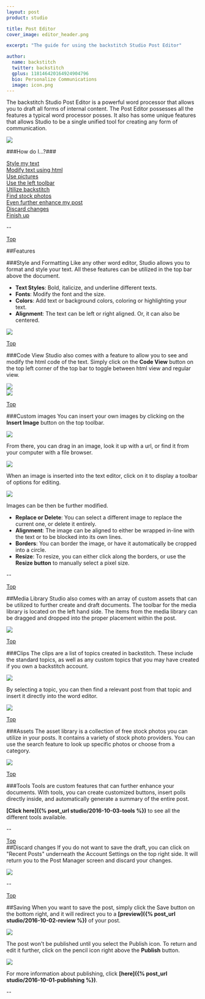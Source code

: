 ```yaml
---
layout: post
product: studio

title: Post Editor
cover_image: editor_header.png

excerpt: "The guide for using the backstitch Studio Post Editor"

author:
  name: backstitch
  twitter: backstitch
  gplus: 118146420164924904796
  bio: Personalize Communications
  image: icon.png
---
```

 
The backstitch Studio Post Editor is a powerful word processor that allows you to draft all forms of internal content. The Post Editor possesses all the features a typical word processor posses. It also has some unique features that allows Studio to be a single unified tool for creating any form of communication.

<div class="full zoomable"><img src="/images/studio/editor/editor_1.png"></div>

<a name='Top'></a>
###How do I...?###

[Style my text](#Styles)<br />
[Modify text using html](#CodeView)<br />
[Use pictures](#CustomImages)<br />
[Use the left toolbar](#MediaLibrary)<br />
[Utilize backstitch](#Clips)<br />
[Find stock photos](#Assets)<br />
[Even further enhance my post](#Tools)<br />
[Discard changes](#Delete)<br />
[Finish up](#Saving)<br />

--

<a name='Styles'></a>

[Top](#Top)<br />

##Features

###Style and Formatting
Like any other word editor, Studio allows you to format and style your text. All these features can be utilized in the top bar above the document.

- **Text Styles**: Bold, italicize, and underline different texts.
- **Fonts**: Modify the font and the size.
- **Colors**: Add text or background colors, coloring or highlighting your text.
- **Alignment**: The text can be left or right aligned. Or, it can also be centered.

<div class="full zoomable"><img src="/images/studio/editor/toolbar_1.png"></div>

<a name='CodeView'></a>

[Top](#Top)<br />

###Code View
Studio also comes with a feature to allow you to see and modify the html code of the text. Simply click on the **Code View** button on the top left corner of the top bar to toggle between html view and regular view.

<div class="full zoomable"><img src="/images/studio/editor/code_view_1.png"></div>

<div class="full zoomable"><img src="/images/studio/editor/code_view_2.png"></div>


<a name='CustomImages'></a>

[Top](#Top)<br />

###Custom images
You can insert your own images by clicking on the **Insert Image** button on the top toolbar.

<div class="full zoomable"><img src="/images/studio/editor/images_1.png"></div>

From there, you can drag in an image, look it up with a url, or find it from your computer with a file browser.

<div class="full zoomable"><img src="/images/studio/editor/images_2.png"></div>

When an image is inserted into the text editor, click on it to display a toolbar of options for editing.

<div class="full zoomable"><img src="/images/studio/editor/images_3.png"></div>

Images can be then be further modified.

- **Replace or Delete**: You can select a different image to replace the current one, or delete it entirely.
- **Alignment**: The image can be aligned to either be wrapped in-line with the text or to be blocked into its own lines.
- **Borders**: You can border the image, or have it automatically be cropped into a circle.
- **Resize**: To resize, you can either click along the borders, or use the **Resize button** to manually select a pixel size.


--

<a name='MediaLibrary'></a>

[Top](#Top)<br />

##Media Library
Studio also comes with an array of custom assets that can be utilized to further create and draft documents. The toolbar for the media library is located on the left hand side. The items from the media library can be dragged and dropped into the proper placement within the post.

<div class="full zoomable"><img src="/images/studio/editor/media_1.png"></div>

<a name='Clips'></a>

[Top](#Top)<br />

###Clips
The clips are a list of topics created in backstitch. These include the standard topics, as well as any custom topics that you may have created if you own a backstitch account.

<div class="full zoomable"><img src="/images/studio/editor/media_2.png"></div>

By selecting a topic, you can then find a relevant post from that topic and insert it directly into the word editor.

<div class="full zoomable"><img src="/images/studio/editor/media_3.png"></div>

<a name='Assets'></a>

[Top](#Top)<br />

###Assets
The asset library is a collection of free stock photos you can utilize in your posts. It contains a variety of stock photo providers. You can use the search feature to look up specific photos or choose from a category.

<div class="full zoomable"><img src="/images/studio/editor/assets_1.png"></div>

<a name='Tools'></a>

[Top](#Top)<br />

###Tools
Tools are custom features that can further enhance your documents. With tools, you can create customized buttons, insert polls directly inside, and automatically generate a summary of the entire post.

**[Click here]({% post_url studio/2016-10-03-tools %})** to see all the different tools available.

--

<a name='Delete'></a>

[Top](#Top)<br />
##Discard changes
If you do not want to save the draft, you can click on "Recent Posts" underneath the Account Settings on the top right side. It will return you to the Post Manager screen and discard your changes.

<div class="full zoomable"><img src="/images/studio/posts/back_1.png"></div>

--

<a name='Saving'></a>

[Top](#Top)<br />

##Saving
When you want to save the post, simply click the Save button on the bottom right, and it will redirect you to a **[preview]({% post_url studio/2016-10-02-review %})** of your post.

<div class="full zoomable"><img src="/images/studio/editor/save_1.png"></div>

The post won't be published until you select the Publish icon. To return and edit it further, click on the pencil icon right above the **Publish** button.

<div class="full zoomable"><img src="/images/studio/review/edit_1.png"></div>

For more information about publishing, click **[here]({% post_url studio/2016-10-01-publishing %})**.

--
